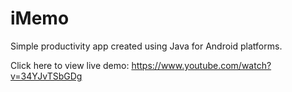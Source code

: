# iMemo

Simple productivity app created using Java for Android platforms.

Click here to view live demo: https://www.youtube.com/watch?v=34YJvTSbGDg
